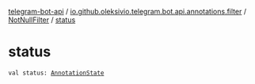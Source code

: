[telegram-bot-api](../../index.md) / [io.github.oleksivio.telegram.bot.api.annotations.filter](../index.md) / [NotNullFilter](index.md) / [status](./status.md)

# status

`val status: `[`AnnotationState`](../../io.github.oleksivio.telegram.bot.api.model.annotation/-annotation-state/index.md)